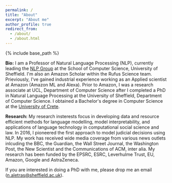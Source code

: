 ```yaml
---
permalink: /
title: "About"
excerpt: "About me"
author_profile: true
redirect_from: 
  - /about/
  - /about.html
---
```


{% include base_path %}


**Bio:** I am a Professor of Natural Language Processing (NLP), currently leading the [NLP Group](https://www.sheffield.ac.uk/dcs/research/groups/natural-language-processing) at the School of Computer Science, University of Sheffield. I'm also an Amazon Scholar within the Rufus Science team. Prieviously, I've gained industrial experience working as an Applied scientist at Amazon (Amazon ML and Alexa). Prior to Amazon, I was a research associate at UCL, Department of Computer Science after I completed a PhD in Natural Language Processing at the University of Sheffield, Department of Computer Science. I obtained a Bachelor's degree in Computer Science at the [University of Crete](https://www.csd.uoc.gr/). 

**Research:** My research insterests focus in developing data and resource efficient methods for language modelling, model interpretability, and applications of language technology in computational social science and law. In 2016, I pioneered the first approach to model judicial decisions using NLP. My work has received wide media coverage from various news outlets inlcuding the BBC, the Guardian, the Wall Street Journal, the Washington Post, the New Scientist and the Communications of ACM, inter alia. My research has been funded by the EPSRC, ESRC, Leverhulme Trust, EU, Amazon, Google and AstraZeneca.

If you are interested in doing a PhD with me, please drop me an email (n.aletras@sheffield.ac.uk).


